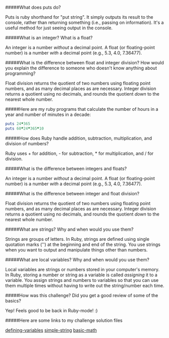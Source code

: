 

#####What does puts do?

Puts is ruby shorthand for "put string". It simply outputs its result to the console, rather than returning something (i.e., passing on information). It's a useful method for just seeing output in the console.


#####What is an integer? What is a float?

An integer is a number *without* a decimal point. A float (or floating-point number) is a number *with* a decimal point (e.g., 5.3, 4.0, 7.36477).

#####What is the difference between float and integer division? How would you explain the difference to someone who doesn't know anything about programming?

Float division returns the quotient of two numbers using floating point numbers, and as many decimal places as are necessary. Integer division returns a quotient using no decimals, and rounds the quotient *down* to the nearest whole number.


#####Here are my ruby programs that calculate the number of hours in a year and number of minutes in a decade:

```ruby
puts 24*365
puts 60*24*365*10
```

#####How does Ruby handle addition, subtraction, multiplication, and division of numbers?

Ruby uses + for addition, - for subtraction, * for multiplication, and / for division.

#####What is the difference between integers and floats?

An integer is a number *without* a decimal point. A float (or floating-point number) is a number *with* a decimal point (e.g., 5.3, 4.0, 7.36477).

#####What is the difference between integer and float division?

Float division returns the quotient of two numbers using floating point numbers, and as many decimal places as are necessary. Integer division returns a quotient using no decimals, and rounds the quotient *down* to the nearest whole number.

#####What are strings? Why and when would you use them?

Strings are groups of letters. In Ruby, strings are defined using single quotation marks ('') at the beginning and end of the string. You use strings when you want to output and manipulate things other than numbers.

#####What are local variables? Why and when would you use them?

Local variables are strings or numbers stored in your computer's memory. In Ruby, storing a number or string as a variable is called *assigning* it to a variable. You assign strings and numbers to variables so that you can use them multiple times without having to write out the string/number each time.

#####How was this challenge? Did you get a good review of some of the basics?

Yep! Feels good to be back in Ruby-mode! :)

#####Here are some links to my challenge solution files

[defining-variables](./defining-variables.rb)
[simple-string](./simple-string.rb)
[basic-math](./basic-math.rb)



